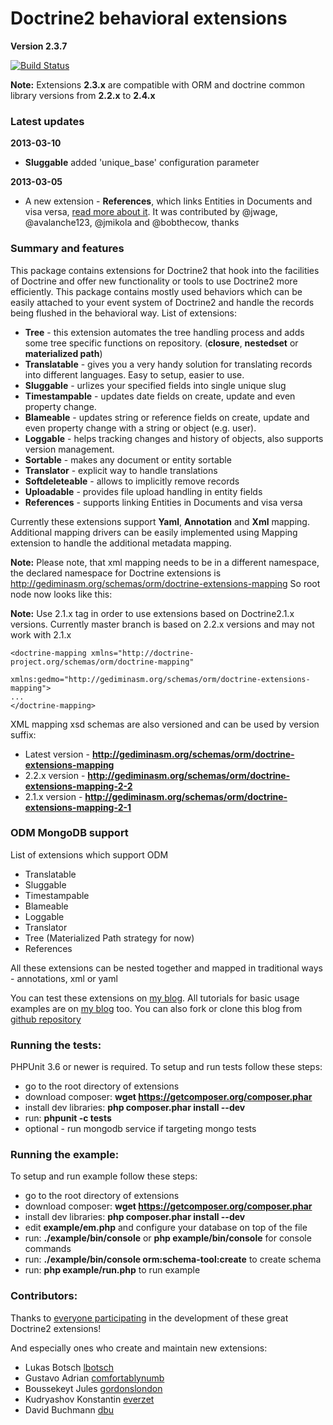 # Doctrine2 behavioral extensions

**Version 2.3.7**

[![Build Status](https://secure.travis-ci.org/l3pp4rd/DoctrineExtensions.png?branch=master)](http://travis-ci.org/l3pp4rd/DoctrineExtensions)

**Note:** Extensions **2.3.x** are compatible with ORM and doctrine common library versions from **2.2.x** to **2.4.x**

### Latest updates

**2013-03-10**

- **Sluggable** added 'unique_base' configuration parameter

**2013-03-05**

- A new extension - **References**, which links Entities in Documents and visa versa, [read more about it](https://github.com/l3pp4rd/DoctrineExtensions/blob/master/doc/references.md). It was contributed by @jwage, @avalanche123, @jmikola and @bobthecow, thanks

### Summary and features

This package contains extensions for Doctrine2 that hook into the facilities of Doctrine and
offer new functionality or tools to use Doctrine2 more efficiently. This package contains mostly
used behaviors which can be easily attached to your event system of Doctrine2 and handle the
records being flushed in the behavioral way. List of extensions:

- **Tree** - this extension automates the tree handling process and adds some tree specific functions on repository.
(**closure**, **nestedset** or **materialized path**)
- **Translatable** - gives you a very handy solution for translating records into different languages. Easy to setup, easier to use.
- **Sluggable** - urlizes your specified fields into single unique slug
- **Timestampable** - updates date fields on create, update and even property change.
- **Blameable** - updates string or reference fields on create, update and even property change with a string or object (e.g. user).
- **Loggable** - helps tracking changes and history of objects, also supports version management.
- **Sortable** - makes any document or entity sortable
- **Translator** - explicit way to handle translations
- **Softdeleteable** - allows to implicitly remove records
- **Uploadable** - provides file upload handling in entity fields
- **References** - supports linking Entities in Documents and visa versa

Currently these extensions support **Yaml**, **Annotation**  and **Xml** mapping. Additional mapping drivers
can be easily implemented using Mapping extension to handle the additional metadata mapping.

**Note:** Please note, that xml mapping needs to be in a different namespace, the declared namespace for
Doctrine extensions is http://gediminasm.org/schemas/orm/doctrine-extensions-mapping
So root node now looks like this:

**Note:** Use 2.1.x tag in order to use extensions based on Doctrine2.1.x versions. Currently
master branch is based on 2.2.x versions and may not work with 2.1.x

```
<doctrine-mapping xmlns="http://doctrine-project.org/schemas/orm/doctrine-mapping"
                 xmlns:gedmo="http://gediminasm.org/schemas/orm/doctrine-extensions-mapping">
...
</doctrine-mapping>
```

XML mapping xsd schemas are also versioned and can be used by version suffix:

- Latest version - **http://gediminasm.org/schemas/orm/doctrine-extensions-mapping**
- 2.2.x version - **http://gediminasm.org/schemas/orm/doctrine-extensions-mapping-2-2**
- 2.1.x version - **http://gediminasm.org/schemas/orm/doctrine-extensions-mapping-2-1**

### ODM MongoDB support

List of extensions which support ODM

- Translatable
- Sluggable
- Timestampable
- Blameable
- Loggable
- Translator
- Tree (Materialized Path strategy for now)
- References

All these extensions can be nested together and mapped in traditional ways - annotations,
xml or yaml

You can test these extensions on [my blog](http://gediminasm.org/demo "Test doctrine behavioral extensions").
All tutorials for basic usage examples are on [my blog](http://gediminasm.org "Tutorials for extensions") too.
You can also fork or clone this blog from [github repository](https://github.com/l3pp4rd/gediminasm.org)

### Running the tests:

PHPUnit 3.6 or newer is required.
To setup and run tests follow these steps:

- go to the root directory of extensions
- download composer: **wget https://getcomposer.org/composer.phar**
- install dev libraries: **php composer.phar install --dev**
- run: **phpunit -c tests**
- optional - run mongodb service if targeting mongo tests

<a name="example-demo"></a>

### Running the example:

To setup and run example follow these steps:

- go to the root directory of extensions
- download composer: **wget https://getcomposer.org/composer.phar**
- install dev libraries: **php composer.phar install --dev**
- edit **example/em.php** and configure your database on top of the file
- run: **./example/bin/console** or **php example/bin/console** for console commands
- run: **./example/bin/console orm:schema-tool:create** to create schema
- run: **php example/run.php** to run example

### Contributors:

Thanks to [everyone participating](http://github.com/l3pp4rd/DoctrineExtensions/contributors) in
the development of these great Doctrine2 extensions!

And especially ones who create and maintain new extensions:

- Lukas Botsch [lbotsch](http://github.com/lbotsch)
- Gustavo Adrian [comfortablynumb](http://github.com/comfortablynumb)
- Boussekeyt Jules [gordonslondon](http://github.com/gordonslondon)
- Kudryashov Konstantin [everzet](http://github.com/everzet)
- David Buchmann [dbu](https://github.com/dbu)

